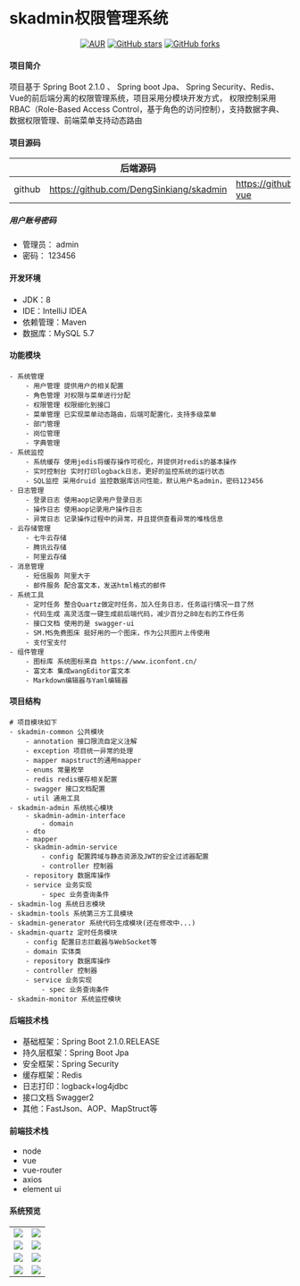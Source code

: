 # skadmin权限管理系统


<div style="text-align: center">

[![AUR](https://img.shields.io/badge/license-Apache%20License%202.0-blue.svg)](https://github.com/DengSinkiang/skadmin/blob/master/LICENSE)
[![GitHub stars](https://img.shields.io/github/stars/DengSinkiang/skadmin.svg?style=social&label=Stars)](https://github.com/DengSinkiang/skadmin)
[![GitHub forks](https://img.shields.io/github/forks/DengSinkiang/skadmin.svg?style=social&label=Fork)](https://github.com/DengSinkiang/skadmin)

</div>

#### 项目简介

项目基于 Spring Boot 2.1.0 、 Spring boot Jpa、 Spring Security、Redis、Vue的前后端分离的权限管理系统，项目采用分模块开发方式， 权限控制采用 RBAC（Role-Based Access Control，基于角色的访问控制），支持数据字典、数据权限管理、前端菜单支持动态路由

#### 项目源码

|     |   后端源码  |   前端源码  |
|---  |--- | --- |
|  github   |  https://github.com/DengSinkiang/skadmin   |  https://github.com/DengSinkiang/skadmin-vue   |

##### 用户账号密码

- 管理员： admin
- 密码： 123456

#### 开发环境

- JDK：8
- IDE：IntelliJ IDEA
- 依赖管理：Maven
- 数据库：MySQL 5.7

#### 功能模块
```
- 系统管理
    - 用户管理 提供用户的相关配置
    - 角色管理 对权限与菜单进行分配
    - 权限管理 权限细化到接口
    - 菜单管理 已实现菜单动态路由，后端可配置化，支持多级菜单
    - 部门管理
    - 岗位管理
    - 字典管理 
- 系统监控
    - 系统缓存 使用jedis将缓存操作可视化，并提供对redis的基本操作
    - 实时控制台 实时打印logback日志，更好的监控系统的运行状态
    - SQL监控 采用druid 监控数据库访问性能，默认用户名admin，密码123456
- 日志管理
    - 登录日志 使用aop记录用户登录日志
    - 操作日志 使用aop记录用户操作日志
    - 异常日志 记录操作过程中的异常，并且提供查看异常的堆栈信息
- 云存储管理
    - 七牛云存储
    - 腾讯云存储
    - 阿里云存储
- 消息管理
    - 短信服务 阿里大于
    - 邮件服务 配合富文本，发送html格式的邮件
- 系统工具
    - 定时任务 整合Quartz做定时任务，加入任务日志，任务运行情况一目了然
    - 代码生成 高灵活度一键生成前后端代码，减少百分之80左右的工作任务
    - 接口文档 使用的是 swagger-ui 
    - SM.MS免费图床 挺好用的一个图床，作为公共图片上传使用
    - 支付宝支付 
- 组件管理
    - 图标库 系统图标来自 https://www.iconfont.cn/
    - 富文本 集成wangEditor富文本
    - Markdown编辑器与Yaml编辑器
```
#### 项目结构
```
# 项目模块如下
- skadmin-common 公共模块
    - annotation 接口限流自定义注解
    - exception 项目统一异常的处理
    - mapper mapstruct的通用mapper
    - enums 常量枚举
    - redis redis缓存相关配置
    - swagger 接口文档配置
    - util 通用工具
- skadmin-admin 系统核心模块
    - skadmin-admin-interface
        - domain
	- dto
	- mapper
    - skadmin-admin-service
        - config 配置跨域与静态资源及JWT的安全过滤器配置
        - controller 控制器
	- repository 数据库操作
	- service 业务实现
	    - spec 业务查询条件	    
- skadmin-log 系统日志模块
- skadmin-tools 系统第三方工具模块
- skadmin-generator 系统代码生成模块(还在修改中...)
- skadmin-quartz 定时任务模块
    - config 配置日志拦截器与WebSocket等
    - domain 实体类
    - repository 数据库操作
    - controller 控制器
    - service 业务实现
        - spec 业务查询条件
- skadmin-monitor 系统监控模块
```
#### 后端技术栈

- 基础框架：Spring Boot 2.1.0.RELEASE
- 持久层框架：Spring Boot Jpa
- 安全框架：Spring Security
- 缓存框架：Redis
- 日志打印：logback+log4jdbc
- 接口文档 Swagger2
- 其他：FastJson、AOP、MapStruct等

#### 前端技术栈
- node
- vue
- vue-router
- axios
- element ui
#### 系统预览

<table>
    <tr>
        <td><img src="https://mmmlf.tmuyun.com/67E4C17C279F5AA5441C06B4EDF19EA7.jpg"/></td>
        <td><img src="https://mmmlf.tmuyun.com/5D3CD4CE037BF05BBEBF4E7343BD2B2A.jpg"/></td>
    </tr>
    <tr>
        <td><img src="https://mmmlf.tmuyun.com/221883A1DB6C90DEC7D897BE19E1655A.jpg"/></td>
        <td><img src="https://mmmlf.tmuyun.com/52D529E8E62C5952F902F09CF708B131.jpg"/></td>
    </tr>
    <tr>
        <td><img src="https://mmmlf.tmuyun.com/26033FD6718D1857DF0D6DDE16B88285.jpg"/></td>
        <td><img src="https://mmmlf.tmuyun.com/BF58423BD9B538D18E8ED2151818E09D.jpg"/></td>
    </tr>
    <tr>
        <td><img src="https://mmmlf.tmuyun.com/01DD8D0FFD9F68AF95ACC7CF740D8A61.jpg"/></td>
        <td><img src="https://mmmlf.tmuyun.com/FB60E74D1E77F6A8A859DCCDA2945E30.jpg"/></td>
    </tr>
</table>

